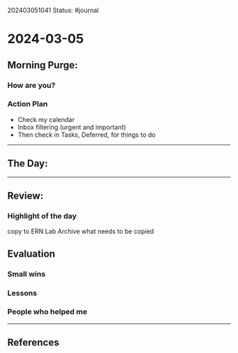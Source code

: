 202403051041
Status: #journal

# 2024-03-05


## Morning Purge: 

### How are you?


### Action Plan
- Check my calendar
- Inbox filtering (urgent and important)
- Then check in Tasks, Deferred, for things to do 
--- 
## The Day: 


---
## Review: 
### Highlight of the day  
copy to ERN Lab Archive what needs to be copied
  
## Evaluation  

### Small wins  
  
### Lessons

### People who helped me


---
## References
